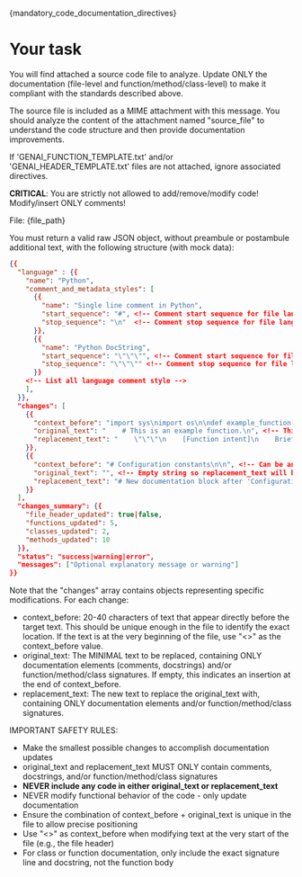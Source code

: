 
{mandatory_code_documentation_directives}

# Your task

You will find attached a source code file to analyze. Update ONLY the documentation (file-level and function/method/class-level) to make it compliant with the standards described above. 

The source file is included as a MIME attachment with this message. You should analyze the content of the attachment named "source_file" to understand the code structure and then provide documentation improvements.

If 'GENAI_FUNCTION_TEMPLATE.txt' and/or 'GENAI_HEADER_TEMPLATE.txt' files are not attached, ignore associated directives.

**CRITICAL**: You are strictly not allowed to add/remove/modify code! Modify/insert ONLY comments!

File: {file_path}

You must return a valid raw JSON object, without preambule or postambule additional text, with the following structure (with mock data):

```json
{{
  "language" : {{
    "name": "Python",
    "comment_and_metadata_styles": [
      {{
        "name": "Single line comment in Python",
        "start_sequence": "#", <!-- Comment start sequence for file language -->
        "stop_sequence": "\n"  <!-- Comment stop sequence for file language -->
      }},
      {{
        "name": "Python DocString",
        "start_sequence": "\"\"\"", <!-- Comment start sequence for file language -->
        "stop_sequence": "\"\"\"" <!-- Comment stop sequence for file language -->
      }}
    <!-- List all language comment style -->
    ],
  }},
  "changes": [
    {{
      "context_before": "import sys\nimport os\n\ndef example_function():\n", <!-- Can be any string. BE CAREFUL! INCLUDE CR/LF CHARACTERS UP TO 'original_text' ! -->
      "original_text": "    # This is an example function.\n", <!-- This contains string(s) between comment sequences. IT NEVER CONTAINS CLASS/FUNCTION DECLARATION OR CODE! -->
      "replacement_text": "    \"\"\"\n    [Function intent]\n    Brief description.\n\n    [Design principles]\n    Key design patterns.\n\n    [Implementation details]\n    Technical details.\n    \"\"\"" <!-- This contains string(s) between comment sequences.IT NEVER CONTAINS CLASS/FUNCTION DECLARATION OR CODE! -->
    }},
    {{
      "context_before": "# Configuration constants\n\n", <!-- Can be any string -->
      "original_text": "", <!-- Empty string so replacement_text will be inserted right after 'context_before' -->
      "replacement_text": "# New documentation block after 'Configuration constants' context"
    }}
  ],
  "changes_summary": {{
    "file_header_updated": true|false,
    "functions_updated": 5,
    "classes_updated": 2,
    "methods_updated": 10
  }},
  "status": "success|warning|error",
  "messages": ["Optional explanatory message or warning"]
}}
```

Note that the "changes" array contains objects representing specific modifications. For each change:
- context_before: 20-40 characters of text that appear directly before the target text. This should be unique enough in the file to identify the exact location. If the text is at the very beginning of the file, use "<<SOF>>" as the context_before value.
- original_text: The MINIMAL text to be replaced, containing ONLY documentation elements (comments, docstrings) and/or function/method/class signatures. If empty, this indicates an insertion at the end of context_before.
- replacement_text: The new text to replace the original_text with, containing ONLY documentation elements and/or function/method/class signatures.

IMPORTANT SAFETY RULES:
- Make the smallest possible changes to accomplish documentation updates
- original_text and replacement_text MUST ONLY contain comments, docstrings, and/or function/method/class signatures
- **NEVER include any code in either original_text or replacement_text**
- NEVER modify functional behavior of the code - only update documentation
- Ensure the combination of context_before + original_text is unique in the file to allow precise positioning
- Use "<<SOF>>" as context_before when modifying text at the very start of the file (e.g., the file header)
- For class or function documentation, only include the exact signature line and docstring, not the function body

